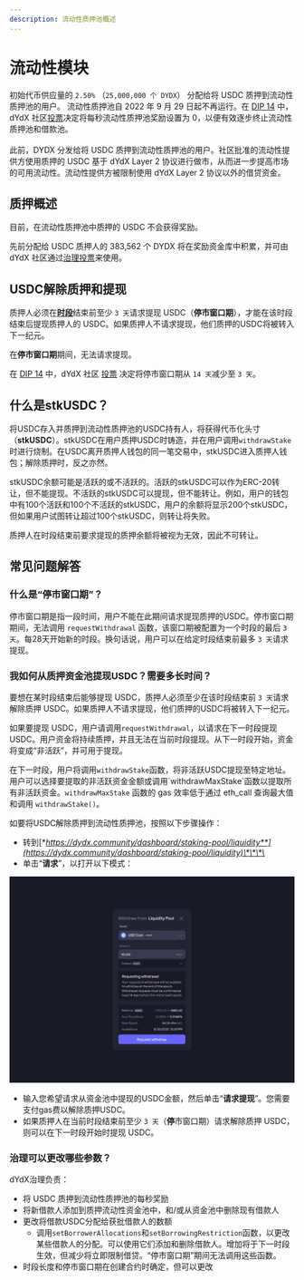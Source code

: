 ```yaml
---
description: 流动性质押池概述
---
```


# 流动性模块

初始代币供应量的 `2.50%` （`25,000,000 个 DYDX`） 分配给将 USDC 质押到流动性质押池的用户。 流动性质押池自 2022 年 9 月 29 日起不再运行。在 [DIP 14](https://github.com/dydxfoundation/dip/blob/master/content/dips/DIP-14.md) 中，dYdX 社区[投票](https://dydx.community/dashboard/proposal/7)决定将每秒流动性质押池奖励设置为 0，以便有效逐步终止流动性质押池和借款池。\
\
此前，DYDX 分发给将 USDC 质押到流动性质押池的用户。社区批准的流动性提供方使用质押的 USDC 基于 dYdX Layer 2 协议进行做市，从而进一步提高市场的可用流动性。流动性提供方被限制使用 dYdX Layer 2 协议以外的借贷资金。

## **质押**概述

目前，在流动性质押池中质押的 USDC 不会获得奖励。

先前分配给 USDC 质押人的 383,562 个 DYDX 将在奖励资金库中积累，并可由 dYdX 社区通过[治理投票](https://docs.dydx.community/dydx-governance/voting-and-governance/governance-parameters)来使用。

## USDC解除质押和提现

质押人必须在[**时段**](../start-here/epochs.md)结束前至少 `3 天`请求提现 USDC（**停市窗口期**），才能在该时段结束后提现质押人的 USDC。如果质押人不请求提现，他们质押的USDC将被转入下一纪元。

在**停市窗口期**期间，无法请求提现。

在 [DIP 14](https://github.com/dydxfoundation/dip/blob/master/content/dips/DIP-14.md) 中，dYdX 社区 [投票](https://dydx.community/dashboard/proposal/7) 决定将停市窗口期从 `14 天`减少至 `3 天`。

## 什么是stkUSDC？

将USDC存入并质押到流动性质押池的USDC持有人，将获得代币化头寸（**stkUSDC**）。stkUSDC在用户质押USDC时铸造，并在用户调用`withdrawStake`时进行烧制。在USDC离开质押人钱包的同一笔交易中，stkUSDC进入质押人钱包；解除质押时，反之亦然。

stkUSDC余额可能是活跃的或不活跃的。活跃的stkUSDC可以作为ERC-20转让，但不能提现。不活跃的stkUSDC可以提现，但不能转让。例如，用户的钱包中有100个活跃和100个不活跃的stkUSDC，用户的余额将显示200个stkUSDC，但如果用户试图转让超过100个stkUSDC，则转让将失败。

质押人在时段结束前要求提现的质押余额将被视为无效，因此不可转让。

## 常见问题解答

### 什么是“停市窗口期”？

停市窗口期是指一段时间，用户不能在此期间请求提现质押的USDC。停市窗口期期间，无法调用 `requestWithdrawal` 函数，该窗口期被配置为一个时段的最后 `3 天`。每28天开始新的时段。换句话说，用户可以在给定时段结束前最多 `3 天`请求提现。

### 我如何从质押资金池提现USDC？需要多长时间？

要想在某时段结束后能够提现 USDC，质押人必须至少在该时段结束前 `3 天`请求解除质押 USDC。如果质押人不请求提现，他们质押的USDC将被转入下一纪元。

如果要提现 USDC，用户请调用`requestWithdrawal`，以请求在下一时段提现USDC。用户资金将持续质押，并且无法在当前时段提现。从下一时段开始，资金将变成“非活跃”，并可用于提现。

在下一时段，用户将调用`withdrawStake`函数，将非活跃USDC提现至特定地址。用户可以选择要提取的非活跃资金金额或调用\`withdrawMaxStake\`函数以提取所有非活跃资金。`withdrawMaxStake` 函数的 gas 效率低于通过 eth\_call 查询最大值和调用 `withdrawStake()`。

如要将USDC解除质押到流动性质押池，按照以下步骤操作：

* 转到[**https://dydx.community/dashboard/staking-pool/liquidity**](https://dydx.community/dashboard/staking-pool/liquidity)\*\*\*\*
* 单击“**请求**”，以打开以下模式：

![请求提现](../.gitbook/assets/1-withdraw-from-liquidity-pool.png)

* 输入您希望请求从资金池中提现的USDC金额，然后单击“**请求提现**”。您需要支付gas费以解除质押USDC。
* 如果质押人在当前时段结束前至少 `3 天`（**停**市窗口期）请求解除质押 USDC，则可以在下一时段开始时提现 USDC。

### 治理可以更改哪些参数？

dYdX治理负责：

* 将 USDC 质押到流动性质押池的每秒奖励
* 将新借款人添加到质押流动性资金池中，和/或从资金池中删除现有借款人
* 更改将借款USDC分配给获批借款人的数额
  * 调用`setBorrowerAllocations`和`setBorrowingRestriction`函数，以更改某些借款人的分配。可以使用它们添加和删除借款人。增加将于下一时段生效，但减少将立即限制借贷。“停市窗口期”期间无法调用这些函数。
* 时段长度和停市窗口期在创建合约时确定，但可以更改

